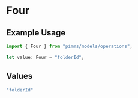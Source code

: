 # Four

## Example Usage

```typescript
import { Four } from "pimms/models/operations";

let value: Four = "folderId";
```

## Values

```typescript
"folderId"
```